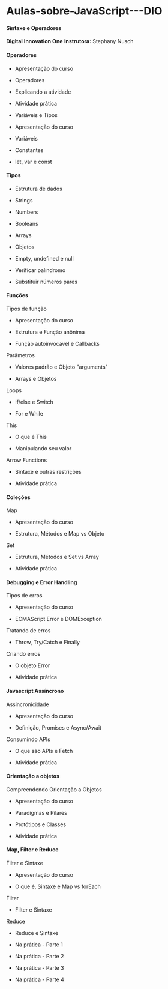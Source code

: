 # Aulas-sobre-JavaScript---DIO

#### Sintaxe e Operadores 

**Digital Innovation One**
**Instrutora:** Stephany Nusch

#### Operadores
 - Apresentação do curso

- Operadores

- Explicando a atividade

- Atividade prática

- Variáveis e Tipos

- Apresentação do curso

- Variáveis

- Constantes
- let, var e const

#### Tipos
- Estrutura de dados
 
- Strings
 
- Numbers
 
- Booleans

- Arrays

- Objetos

- Empty, undefined e null

- Verificar palíndromo

- Substituir números pares

#### Funções
Tipos de função

- Apresentação do curso

- Estrutura e Função anônima

- Função autoinvocável e Callbacks

Parâmetros

- Valores padrão e Objeto "arguments"

- Arrays e Objetos

Loops
- If/else e Switch

- For e While

This

- O que é This

- Manipulando seu valor

Arrow Functions

- Sintaxe e outras restrições

- Atividade prática

#### Coleções

Map
- Apresentação do curso

- Estrutura, Métodos e Map vs Objeto

Set 

- Estrutura, Métodos e Set vs Array

- Atividade prática

#### Debugging e Error Handling

Tipos de erros

- Apresentação do curso

- ECMAScript Error e DOMException

Tratando de erros

- Throw, Try/Catch e Finally

Criando erros

- O objeto Error

- Atividade prática


#### Javascript Assíncrono

Assincronicidade

- Apresentação do curso

- Definição, Promises e Async/Await

Consumindo APIs

- O que são APIs e Fetch

- Atividade prática


#### Orientação a objetos

Compreendendo Orientação a Objetos

- Apresentação do curso

- Paradigmas e Pilares

- Protótipos e Classes

- Atividade prática

#### Map, Filter e Reduce 
Filter e Sintaxe

- Apresentação do curso

- O que é, Sintaxe e Map vs forEach

Filter

- Filter e Sintaxe

Reduce

- Reduce e Sintaxe

- Na prática - Parte 1

- Na prática - Parte 2

- Na prática - Parte 3

- Na prática - Parte 4
